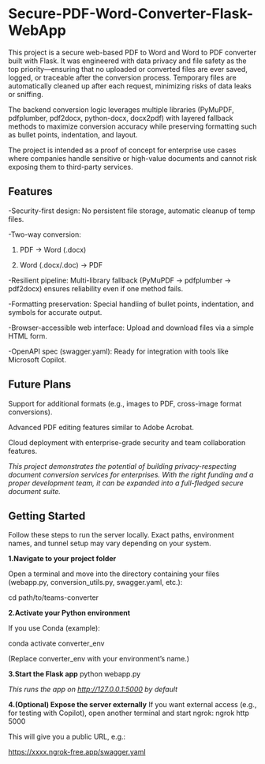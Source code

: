 # **Secure-PDF-Word-Converter-Flask-WebApp**
This project is a secure web-based PDF to Word and Word to PDF converter built with Flask. It was engineered with data privacy and file safety as the top priority—ensuring that no uploaded or converted files are ever saved, logged, or traceable after the conversion process. Temporary files are automatically cleaned up after each request, minimizing risks of data leaks or sniffing.

The backend conversion logic leverages multiple libraries (PyMuPDF, pdfplumber, pdf2docx, python-docx, docx2pdf) with layered fallback methods to maximize conversion accuracy while preserving formatting such as bullet points, indentation, and layout.

The project is intended as a proof of concept for enterprise use cases where companies handle sensitive or high-value documents and cannot risk exposing them to third-party services.

## **Features**

-Security-first design: No persistent file storage, automatic cleanup of temp files.

-Two-way conversion:

1. PDF → Word (.docx)

2. Word (.docx/.doc) → PDF

-Resilient pipeline: Multi-library fallback (PyMuPDF → pdfplumber → pdf2docx) ensures reliability even if one method fails.

-Formatting preservation: Special handling of bullet points, indentation, and symbols for accurate output.

-Browser-accessible web interface: Upload and download files via a simple HTML form.

-OpenAPI spec (swagger.yaml): Ready for integration with tools like Microsoft Copilot.

## **Future Plans**

Support for additional formats (e.g., images to PDF, cross-image format conversions).

Advanced PDF editing features similar to Adobe Acrobat.

Cloud deployment with enterprise-grade security and team collaboration features.

*This project demonstrates the potential of building privacy-respecting document conversion services for enterprises. With the right funding and a proper development team, it can be expanded into a full-fledged secure document suite.*

## **Getting Started**

Follow these steps to run the server locally. Exact paths, environment names, and tunnel setup may vary depending on your system.


**1.Navigate to your project folder**

Open a terminal and move into the directory containing your files (webapp.py, conversion_utils.py, swagger.yaml, etc.):

cd path/to/teams-converter


**2.Activate your Python environment**

If you use Conda (example):

conda activate converter_env


(Replace converter_env with your environment’s name.)

**3.Start the Flask app**
python webapp.py

*This runs the app on http://127.0.0.1:5000 by default*

**4.(Optional) Expose the server externally**
If you want external access (e.g., for testing with Copilot), open another terminal and start ngrok:
ngrok http 5000


This will give you a public URL, e.g.:

https://xxxx.ngrok-free.app/swagger.yaml
